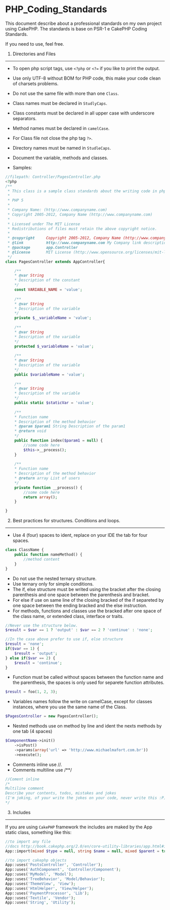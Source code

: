 PHP_Coding_Standards
====================

This document describe about a professional standards on my own project using CakePHP. 
The standards is base on PSR-1 e CakePHP Coding Standards.

If you need to use, feel free.

1. Directories and Files
-----------

- To open php script tags, use `<?php` or `<?=` if you like to print the output.

- Use only UTF-8 without BOM for PHP code, this make your code clean of charsets problems.

- Do not use the same file with more than one `Class`.

- Class names must be declared in `StudlyCaps`.

- Class constants must be declared in all upper case with underscore separators.

- Method names must be declared in `camelCase`.

- For Class file not close the php tag `?>`.

- Directory names must be named in `StudleCaps`.

- Document the variable, methods and classes.

- Samples:

```php
//filepath: Controller/PagesController.php
<?php
/**
 * This class is a sample class standards about the writing code in php.
 *
 * PHP 5
 *
 * Company Name: (http://www.companyname.com)
 * Copyright 2005-2012, Company Name (http://www.companyname.com)
 *
 * Licensed under The MIT License
 * Redistributions of files must retain the above copyright notice.
 *
 * @copyright     Copyright 2005-2012, Company Name (http://www.companyname.com)
 * @link          http://www.companyname.com My Company link description
 * @package       app.Controller
 * @license       MIT License (http://www.opensource.org/licenses/mit-license.php)
 */
class PagesController extends AppController{

    /**
    * @var String
    * Description of the constant
    */
    const VARIABLE_NAME = 'value';
    
    /**
    * @var String
    * Description of the variable
    */
    private $__variableName = 'value';
    
    /**
    * @var String
    * Description of the variable
    */
    protected $_variableName = 'value';
    
    /**
    * @var String
    * Description of the variable
    */
    public $variableName = 'value';
    
    /**
    * @var String
    * Description of the variable
    */
    public static $staticVar = 'value';
    
    /**
    * Function name
    * Description of the method behavior
    * @param $param1 String Description of the param1
    * @return void
    */
    public function index($param1 = null) {
        //some code here
        $this->__process();
    }
  
    /**
    * Function name
    * Description of the method behavior
    * @return array List of users
    */
    private function __process() {
        //some code here
        return array();
    }

}
```

2. Best practices for structures. Conditions and loops.
----------

- Use 4 (four) spaces to ident, replace on your IDE the tab for four spaces.

```php
class ClassName {
    public function nameMethod() {
        //method content
    }
}
````

- Do not use the nested ternary structure.
- Use ternary only for simple conditions.
- The if, else structure must be writed using the bracket after the closing parenthesis and one space between the parenthesis and bracket.
- For else if use on same line of the closing bracked of the if separeted by one space between the ending bracked and the else instruction.
- For methods, functions and classes use the bracked after one space of the class name, or extended class, interface or traits.

```php
//Never use the structure below.
$result = $var == 1 ? 'output' : $var == 2 ? 'continue' : 'none';

//In the case above prefer to use if, else structure
$result = 'none';
if($var == 1) {
    $result = 'output';
} else if($var == 2) {
    $result = 'continue';
}
```

- Function must be called without spaces between the function name and the parenthesis, the spaces is only used for separete function attributes.

```php
$result = foo(1, 2, 3);
```

- Variables names follow the write on camelCase, except for classes instances, where you use the same name of the Class.

```php
$PagesController = new PagesController();
```

- Nested methods use on method by line and ident the nexts methods by one tab (4 spaces)

```php
$ComponentName->init()
    ->isPost()
    ->params(array('url' => 'http://www.michaelmafort.com.br'))
    ->execute();
```

- Comments inline use //.
- Comments multiline use /**/

```php
//Coment inline
/*
Multiline comment
Describe your contents, todos, mistakes and jokes 
(I'm joking, of your write the jokes on your code, never write this :P)
*/
```

3. Includes
-----------

If you are using `CakePHP` framework the includes are maked by the App static class, something like this:

```php
//to import any file
//docs http://book.cakephp.org/2.0/en/core-utility-libraries/app.html#including-files-with-app-import
App::import(mixed $type = null, string $name = null, mixed $parent = true, array $search = array(), string $file = null, boolean $return = false);

//to import cakephp objects
App::uses('PostsController', 'Controller');
App::uses('AuthComponent', 'Controller/Component');
App::uses('MyModel', 'Model');
App::uses('TreeBehavior', 'Model/Behavior');
App::uses('ThemeView', 'View');
App::uses('HtmlHelper', 'View/Helper');
App::uses('PaymentProcessor', 'Lib');
App::uses('Textile', 'Vendor');
App::uses('String', 'Utility');
```
